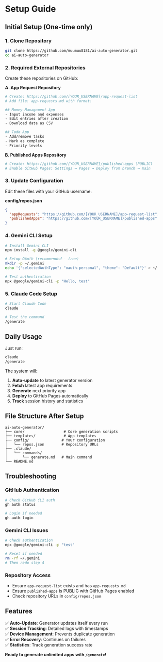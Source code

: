 # Setup Guide

## Initial Setup (One-time only)

### 1. Clone Repository
```bash
git clone https://github.com/muumuu8181/ai-auto-generator.git
cd ai-auto-generator
```

### 2. Required External Repositories
Create these repositories on GitHub:

**A. App Request Repository**
```bash
# Create: https://github.com/[YOUR_USERNAME]/app-request-list
# Add file: app-requests.md with format:

## Money Management App
- Input income and expenses
- Edit entries after creation
- Download data as CSV

## Todo App
- Add/remove tasks
- Mark as complete
- Priority levels
```

**B. Published Apps Repository**
```bash
# Create: https://github.com/[YOUR_USERNAME]/published-apps (PUBLIC)
# Enable GitHub Pages: Settings → Pages → Deploy from branch → main
```

### 3. Update Configuration
Edit these files with your GitHub username:

**config/repos.json**
```json
{
  "appRequests": "https://github.com/[YOUR_USERNAME]/app-request-list",
  "publishedApps": "https://github.com/[YOUR_USERNAME]/published-apps"
}
```

### 4. Gemini CLI Setup
```bash
# Install Gemini CLI
npm install -g @google/gemini-cli

# Setup OAuth (recommended - free)
mkdir -p ~/.gemini
echo '{"selectedAuthType": "oauth-personal", "theme": "Default"}' > ~/.gemini/settings.json

# Test authentication
npx @google/gemini-cli -p "Hello, test"
```

### 5. Claude Code Setup
```bash
# Start Claude Code
claude

# Test the command
/generate
```

## Daily Usage

Just run:
```bash
claude
/generate
```

The system will:
1. **Auto-update** to latest generator version
2. **Fetch** latest app requirements  
3. **Generate** next priority app
4. **Deploy** to GitHub Pages automatically
5. **Track** session history and statistics

## File Structure After Setup

```
ai-auto-generator/
├── core/                  # Core generation scripts
├── templates/             # App templates  
├── config/               # Your configuration
│   └── repos.json        # Repository URLs
├── .claude/
│   └── commands/
│       └── generate.md   # Main command
└── README.md
```

## Troubleshooting

### GitHub Authentication
```bash
# Check GitHub CLI auth
gh auth status

# Login if needed
gh auth login
```

### Gemini CLI Issues
```bash
# Check authentication
npx @google/gemini-cli -p "test"

# Reset if needed
rm -rf ~/.gemini
# Then redo step 4
```

### Repository Access
- Ensure `app-request-list` exists and has `app-requests.md`
- Ensure `published-apps` is PUBLIC with GitHub Pages enabled
- Check repository URLs in `config/repos.json`

## Features

✅ **Auto-Update**: Generator updates itself every run  
✅ **Session Tracking**: Detailed logs with timestamps  
✅ **Device Management**: Prevents duplicate generation  
✅ **Error Recovery**: Continues on failures  
✅ **Statistics**: Track generation success rate  

**Ready to generate unlimited apps with `/generate`!**